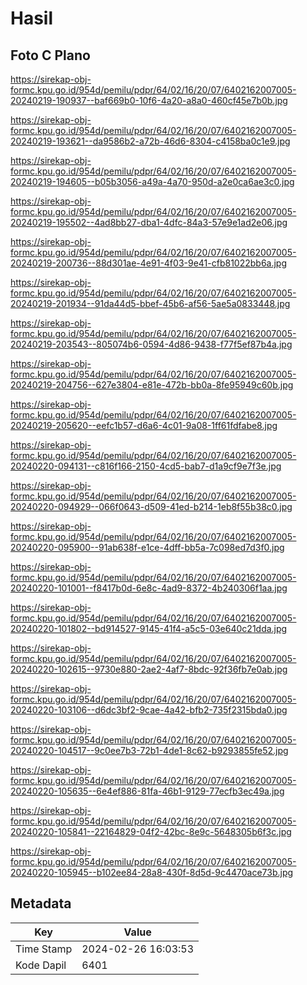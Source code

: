 # Hasil

## Foto C Plano

https://sirekap-obj-formc.kpu.go.id/954d/pemilu/pdpr/64/02/16/20/07/6402162007005-20240219-190937--baf669b0-10f6-4a20-a8a0-460cf45e7b0b.jpg

https://sirekap-obj-formc.kpu.go.id/954d/pemilu/pdpr/64/02/16/20/07/6402162007005-20240219-193621--da9586b2-a72b-46d6-8304-c4158ba0c1e9.jpg

https://sirekap-obj-formc.kpu.go.id/954d/pemilu/pdpr/64/02/16/20/07/6402162007005-20240219-194605--b05b3056-a49a-4a70-950d-a2e0ca6ae3c0.jpg

https://sirekap-obj-formc.kpu.go.id/954d/pemilu/pdpr/64/02/16/20/07/6402162007005-20240219-195502--4ad8bb27-dba1-4dfc-84a3-57e9e1ad2e06.jpg

https://sirekap-obj-formc.kpu.go.id/954d/pemilu/pdpr/64/02/16/20/07/6402162007005-20240219-200736--88d301ae-4e91-4f03-9e41-cfb81022bb6a.jpg

https://sirekap-obj-formc.kpu.go.id/954d/pemilu/pdpr/64/02/16/20/07/6402162007005-20240219-201934--91da44d5-bbef-45b6-af56-5ae5a0833448.jpg

https://sirekap-obj-formc.kpu.go.id/954d/pemilu/pdpr/64/02/16/20/07/6402162007005-20240219-203543--805074b6-0594-4d86-9438-f77f5ef87b4a.jpg

https://sirekap-obj-formc.kpu.go.id/954d/pemilu/pdpr/64/02/16/20/07/6402162007005-20240219-204756--627e3804-e81e-472b-bb0a-8fe95949c60b.jpg

https://sirekap-obj-formc.kpu.go.id/954d/pemilu/pdpr/64/02/16/20/07/6402162007005-20240219-205620--eefc1b57-d6a6-4c01-9a08-1ff61fdfabe8.jpg

https://sirekap-obj-formc.kpu.go.id/954d/pemilu/pdpr/64/02/16/20/07/6402162007005-20240220-094131--c816f166-2150-4cd5-bab7-d1a9cf9e7f3e.jpg

https://sirekap-obj-formc.kpu.go.id/954d/pemilu/pdpr/64/02/16/20/07/6402162007005-20240220-094929--066f0643-d509-41ed-b214-1eb8f55b38c0.jpg

https://sirekap-obj-formc.kpu.go.id/954d/pemilu/pdpr/64/02/16/20/07/6402162007005-20240220-095900--91ab638f-e1ce-4dff-bb5a-7c098ed7d3f0.jpg

https://sirekap-obj-formc.kpu.go.id/954d/pemilu/pdpr/64/02/16/20/07/6402162007005-20240220-101001--f8417b0d-6e8c-4ad9-8372-4b240306f1aa.jpg

https://sirekap-obj-formc.kpu.go.id/954d/pemilu/pdpr/64/02/16/20/07/6402162007005-20240220-101802--bd914527-9145-41f4-a5c5-03e640c21dda.jpg

https://sirekap-obj-formc.kpu.go.id/954d/pemilu/pdpr/64/02/16/20/07/6402162007005-20240220-102615--9730e880-2ae2-4af7-8bdc-92f36fb7e0ab.jpg

https://sirekap-obj-formc.kpu.go.id/954d/pemilu/pdpr/64/02/16/20/07/6402162007005-20240220-103106--d6dc3bf2-9cae-4a42-bfb2-735f2315bda0.jpg

https://sirekap-obj-formc.kpu.go.id/954d/pemilu/pdpr/64/02/16/20/07/6402162007005-20240220-104517--9c0ee7b3-72b1-4de1-8c62-b9293855fe52.jpg

https://sirekap-obj-formc.kpu.go.id/954d/pemilu/pdpr/64/02/16/20/07/6402162007005-20240220-105635--6e4ef886-81fa-46b1-9129-77ecfb3ec49a.jpg

https://sirekap-obj-formc.kpu.go.id/954d/pemilu/pdpr/64/02/16/20/07/6402162007005-20240220-105841--22164829-04f2-42bc-8e9c-5648305b6f3c.jpg

https://sirekap-obj-formc.kpu.go.id/954d/pemilu/pdpr/64/02/16/20/07/6402162007005-20240220-105945--b102ee84-28a8-430f-8d5d-9c4470ace73b.jpg


## Metadata

| Key        | Value               |
| ---------- | ------------------- |
| Time Stamp | 2024-02-26 16:03:53 |
| Kode Dapil | 6401                |



